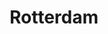 ---
schema: default
title: Rotterdam
description: ''
logo: >-
  https://i2.wp.com/www.dutchdesignmonth.com/wp-content/uploads/2017/12/rotterdam-logo.jpg
---